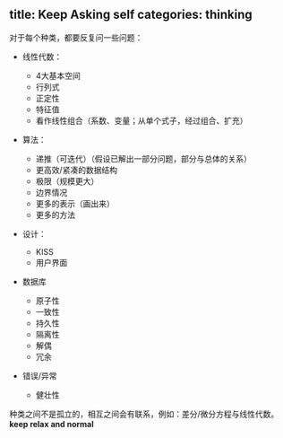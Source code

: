 title: Keep Asking self
categories: thinking
---
对于每个种类，都要反复问一些问题：
+ 线性代数：
  + 4大基本空间
  + 行列式
  + 正定性
  + 特征值
  + 看作线性组合（系数、变量；从单个式子，经过组合、扩充）
  
+ 算法：
    + 递推（可迭代）（假设已解出一部分问题，部分与总体的关系）
    + 更高效/紧凑的数据结构
    + 极限（规模更大）
    + 边界情况
    + 更多的表示（画出来）
    + 更多的方法

+ 设计：
    + KISS
    + 用户界面

+ 数据库
    + 原子性
    + 一致性
    + 持久性
    + 隔离性
    + 解偶
    + 冗余
    
+ 错误/异常
    + 健壮性
    
种类之间不是孤立的，相互之间会有联系，例如：差分/微分方程与线性代数。     
**keep relax and normal**